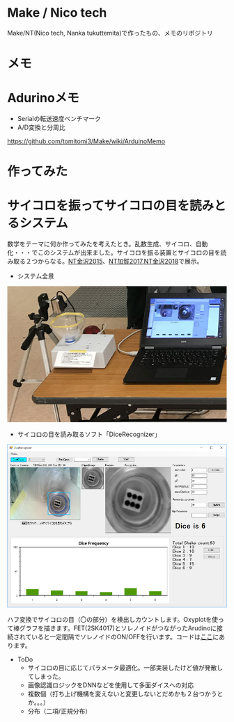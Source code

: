 # Make / Nico tech
Make/NT(Nico tech, Nanka tukuttemita)で作ったもの、メモのリポジトリ

# メモ

# Adurinoメモ

* Serialの転送速度ベンチマーク
* A/D変換と分周比

https://github.com/tomitomi3/Make/wiki/ArduinoMemo

# 作ってみた

# サイコロを振ってサイコロの目を読みとるシステム

数学をテーマに何か作ってみたを考えたとき。乱数生成、サイコロ、自動化・・・でこのシステムが出来ました。サイコロを振る装置とサイコロの目を読み取る２つからなる。[NT金沢2015](http://wiki.nicotech.jp/nico_tech/?NT%E9%87%91%E6%B2%A22015)、[NT加賀2017](http://wiki.nicotech.jp/nico_tech/index.php?NT%E5%8A%A0%E8%B3%802017),[NT金沢2018](http://wiki.nicotech.jp/nico_tech/index.php?NT%E9%87%91%E6%B2%A22018)で展示。

* システム全景

![DiceRecogSystem](https://raw.githubusercontent.com/tomitomi3/Make/master/_img/ntkaga2017.jpg)

* サイコロの目を読み取るソフト「DiceRecognizer」

![Dice](https://raw.githubusercontent.com/tomitomi3/Make/master/_img/dicerecognizer_NTKaga2017.PNG)

ハフ変換でサイコロの目（〇の部分）を検出しカウントします。Oxyplotを使って棒グラフを描きます。FET(2SK4017)とソレノイドがつながったArudinoに接続されていると一定間隔でソレノイドのON/OFFを行います。コードは[ここ](https://github.com/tomitomi3/Make/tree/master/DiceRecognizer/ShootDice)にあります。

* ToDo
  * サイコロの目に応じてパラメータ最適化。一部実装したけど値が発散してしまった。
  * 画像認識ロジックをDNNなどを使用して多面ダイスへの対応
  * 複数個（打ち上げ機構を変えないと変更しないとだめかも２台つかうとか。。。）
  * 分布（二項/正規分布）
